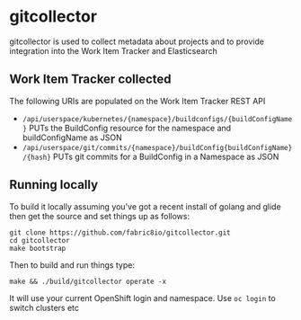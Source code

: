 # gitcollector 

gitcollector is used to collect metadata about projects and to provide integration into the Work Item Tracker and Elasticsearch

## Work Item Tracker collected

The following URIs are populated on the Work Item Tracker REST API

* `/api/userspace/kubernetes/{namespace}/buildconfigs/{buildConfigName}` PUTs the BuildConfig resource for the namespace and buildConfigName as JSON
* `/api/userspace/git/commits/{namespace}/buildConfig{buildConfigName}/{hash}` PUTs git commits for a BuildConfig in a Namespace as JSON


## Running locally

To build it locally assuming you've got a recent install of golang and glide then get the source and set things up as follows:

    git clone https://github.com/fabric8io/gitcollector.git
    cd gitcollector
    make bootstrap  
  
Then to build and run things type:
    
    make && ./build/gitcollector operate -x

It will use your current OpenShift login and namespace. Use `oc login` to switch clusters etc     